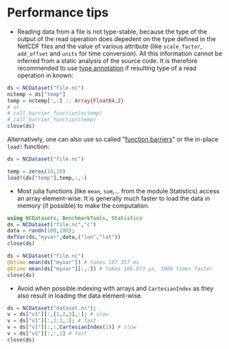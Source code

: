 # Performance tips

* Reading data from a file is not type-stable, because the type of the output of the read operation does depedent on the type defined in the NetCDF files and the value of various attribute (like `scale_factor`, `add_offset` and `units` for time conversion). All this information cannot be inferred from a static analysis of the source code. It is therefore recommended to use [type annotation](https://docs.julialang.org/en/v1/manual/types/index.html#Type-Declarations-1) if resulting type of a read operation in known:

```julia
ds = NCDataset("file.nc")
nctemp = ds["temp"]
temp = nctemp[:,:] :: Array{Float64,2}
# or
# call_barrier_function(nctemp)
# call_barrier_function(temp)
close(ds)
```

Alternatively, one can also use so called "[function barriers](https://docs.julialang.org/en/v1/manual/performance-tips/index.html#kernel-functions-1)" or the in-place `load!` function:

```julia
ds = NCDataset("file.nc")

temp = zeros(10,20)
load!(ds["temp"],temp,:,:)
```

* Most julia functions (like `mean`, `sum`,... from the module Statistics) access an array element-wise. It is generally much faster to load the data in memory (if possible) to make the computation.

```julia
using NCDatasets, BenchmarkTools, Statistics
ds = NCDataset("file.nc","c")
data = randn(100,100);
defVar(ds,"myvar",data,("lon","lat"))
close(ds)

ds = NCDataset("file.nc")
@btime mean(ds["myvar"]) # takes 107.357 ms
@btime mean(ds["myvar"][:,:]) # takes 106.873 μs, 1000 times faster
close(ds)
```

* Avoid when possible indexing with arrays and `CartesianIndex` as they also result in loading the data element-wise.

```julia
ds = NCDataset("dataset.nc");
v = ds["v1"][:,[1,2,3],:]; # slow
v = ds["v1"][:,1:3,:]; # fast
v = ds["v1"][:,:,CartesianIndex(1)] # slow
v = ds["v1"][:,:,1] # fast
close(ds)
```
